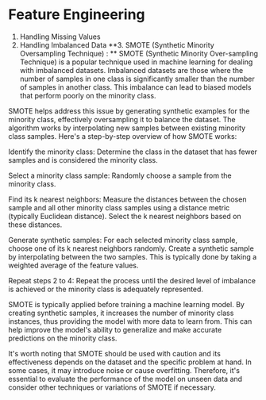 # Feature Engineering
1. Handling Missing Values
2. Handling Imbalanced Data
**3. SMOTE (Synthetic Minority Oversampling Technique) : **
SMOTE (Synthetic Minority Over-sampling Technique) is a popular technique used in machine learning for dealing with imbalanced datasets. Imbalanced datasets are those where the number of samples in one class is significantly smaller than the number of samples in another class. This imbalance can lead to biased models that perform poorly on the minority class.

SMOTE helps address this issue by generating synthetic examples for the minority class, effectively oversampling it to balance the dataset. The algorithm works by interpolating new samples between existing minority class samples. Here's a step-by-step overview of how SMOTE works:

Identify the minority class: Determine the class in the dataset that has fewer samples and is considered the minority class.

Select a minority class sample: Randomly choose a sample from the minority class.

Find its k nearest neighbors: Measure the distances between the chosen sample and all other minority class samples using a distance metric (typically Euclidean distance). Select the k nearest neighbors based on these distances.

Generate synthetic samples: For each selected minority class sample, choose one of its k nearest neighbors randomly. Create a synthetic sample by interpolating between the two samples. This is typically done by taking a weighted average of the feature values.

Repeat steps 2 to 4: Repeat the process until the desired level of imbalance is achieved or the minority class is adequately represented.

SMOTE is typically applied before training a machine learning model. By creating synthetic samples, it increases the number of minority class instances, thus providing the model with more data to learn from. This can help improve the model's ability to generalize and make accurate predictions on the minority class.

It's worth noting that SMOTE should be used with caution and its effectiveness depends on the dataset and the specific problem at hand. In some cases, it may introduce noise or cause overfitting. Therefore, it's essential to evaluate the performance of the model on unseen data and consider other techniques or variations of SMOTE if necessary.
